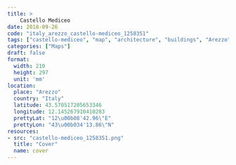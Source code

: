 ```yaml
---
title: > 
    Castello Mediceo
date: 2018-09-26
code: "italy_arezzo_castello-mediceo_1258351"
tags: ["castello-mediceo", "map", "architecture", "buildings", "Arezzo", "Italy"]
categories: ["Maps"]
draft: false
format:
  width: 210
  height: 297
  unit: 'mm'
location:
  place: "Arezzo"
  country: "Italy"
  latitude: 43.570517205653346
  longitude: 12.145267910410283
  prettyLat: "12\u00b08'42.96\"E"
  prettyLon: "43\u00b034'13.86\"N"
resources:
- src: "castello-mediceo_1258351.png"
  title: "Cover"
  name: cover
---
```

